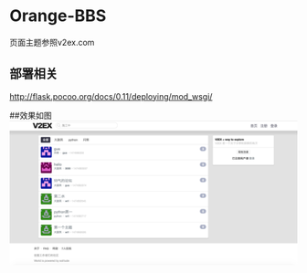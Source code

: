 # Orange-BBS
页面主题参照v2ex.com
## 部署相关
http://flask.pocoo.org/docs/0.11/deploying/mod_wsgi/

##效果如图
![Alt Text](https://github.com/windclear/jujube/raw/master/bbs.png)

